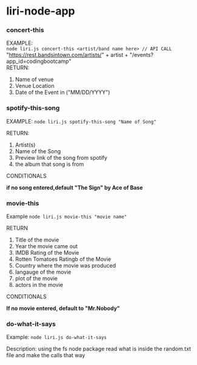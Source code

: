 # liri-node-app

### **concert-this**

EXAMPLE: <br> `node liri.js concert-this <artist/band name here> // API CALL`
"https://rest.bandsintown.com/artists/" + artist +
"/events?app_id=codingbootcamp" <br> RETURN:

1. Name of venue
2. Venue Location
3. Date of the Event in ("MM/DD/YYYY")

### **spotify-this-song**

EXAMPLE: `node liri.js spotify-this-song "Name of Song"`

RETURN:

1. Artist(s)
2. Name of the Song
3. Preview link of the song from spotify
4. the album that song is from

CONDITIONALS

**if no song entered,default "The Sign" by Ace of Base**

### movie-this

Example `node liri.js movie-this "movie name"`

RETURN

1. Title of the movie
2. Year the movie came out
3. IMDB Rating of the Movie
4. Rotten Tomatoes Ratingb of the Movie
5. Country where the movie was produced
6. langauge of the movie
7. plot of the movie
8. actors in the movie

CONDITIONALS

**If no movie entered, default to "Mr.Nobody"**

### do-what-it-says 
Example: `node liri.js do-what-it-says` 

Description: using the fs node package read what is inside the random.txt file and make the calls that way

